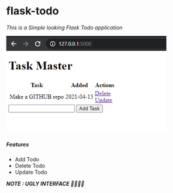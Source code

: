 # flask-todo
<i>This is a Simple looking Flask Todo application</i>

![Image here](https://github.com/akilaongit/flask-todo/blob/main/Capture.PNG)

<h5>Features</h5>
<ul>
  <li>Add Todo</li>
  <li>Delete Todo</li>
  <li>Update Todo</li>
</ul>

<b><i>NOTE : UGLY INTERFACE 🤦‍♂️😜🎉</i></b>
